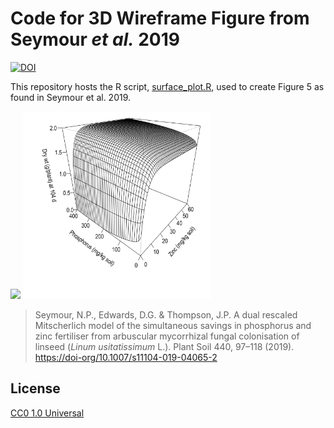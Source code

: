 
# Code for 3D Wireframe Figure from Seymour _et al._ 2019

  <!-- badges: start -->
[![DOI](https://zenodo.org/badge/260379463.svg)](https://zenodo.org/badge/latestdoi/260379463)
  <!-- badges: end -->

This repository hosts the R script, [surface_plot.R](surface_plot.R), used to create Figure 5 as found in Seymour et al. 2019.

<img src="Fig1.png" width="300" /> <img src="Fig2.png" width="300" />

> Seymour, N.P., Edwards, D.G. & Thompson, J.P. A dual rescaled Mitscherlich model of the simultaneous savings in phosphorus and zinc fertiliser from arbuscular mycorrhizal fungal colonisation of linseed (_Linum usitatissimum_ L.). Plant Soil 440, 97–118 (2019). <https://doi-org/10.1007/s11104-019-04065-2>

## License

[CC0 1.0 Universal](LICENSE.md)
